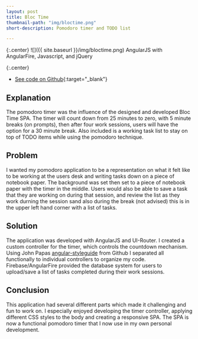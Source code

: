 ```yaml
---
layout: post
title: Bloc Time
thumbnail-path: "img/bloctime.png"
short-description: Pomodoro timer and TODO list

---
```


{:.center}
![]({{ site.baseurl }}/img/bloctime.png)
AngularJS with AngularFire, Javascript, and jQuery

{:.center}
* [See code on Github](https://github.com/mikeMedis/blocipedia){:target="_blank"}



## Explanation

The pomodoro timer was the influence of the designed and developed Bloc Time SPA. The timer will count down from 25 minutes to zero, with 5 minute breaks (on prompts), then after four work sessions, users will have the option for a 30 minute break. Also included is a working task list to stay on top of TODO items while using the pomodoro technique.


## Problem

I wanted my pomodoro application to be a representation on what it felt like to be working at the users desk and writing tasks down on a piece of notebook paper. The background was set then set to a piece of notebook paper with the timer in the middle. Users would also be able to save a task that they are working on during that session, and review the list as they work durning the session sand also during the break (not advised) this is in the upper left hand corner with a list of tasks.

## Solution

The application was developed with AngularJS and UI-Router. I created a custom controller for the timer, which controls the countdown mechanism. Using John Papas [angular-styleguide](https://github.com/johnpapa/angular-styleguide) from Github I separated all functionally to individual controllers to organize my code. Firebase/AngularFire provided the database system for users to upload/save a list of tasks completed during their work sessions.

## Conclusion

This application had several different parts which made it challenging and fun to work on. I especially enjoyed developing the timer controller, applying different CSS styles to the body and creating a responsive SPA. The SPA is now a functional pomodoro timer that I now use in my own personal development.
